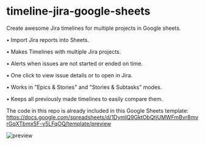 # timeline-jira-google-sheets
Create awesome Jira timelines for multiple projects in Google sheets.

• Import Jira reports into Sheets.

• Makes Timelines with multiple Jira projects.

• Alerts when issues are not started or ended on time.

• One click to view issue details or to open in Jira.

• Works in "Epics & Stories" and "Stories & Subtasks" modes.

• Keeps all previously made timelines to easily compare them.

The code in this repo is already included in this Google Sheets template:
https://docs.google.com/spreadsheets/d/1DymIQ9GktObQtjUMWFmBvr8mvrGqXTbmx5F-v5LFqOQ/template/preview

![preview](https://repository-images.githubusercontent.com/812432053/2c80a729-f99c-4b31-a7a3-1705f6d62466)
